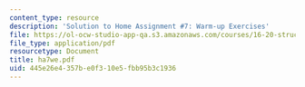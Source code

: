 ```yaml
---
content_type: resource
description: 'Solution to Home Assignment #7: Warm-up Exercises'
file: https://ol-ocw-studio-app-qa.s3.amazonaws.com/courses/16-20-structural-mechanics-fall-2002/445e26e4357be0f310e5fbb95b3c1936_ha7we.pdf
file_type: application/pdf
resourcetype: Document
title: ha7we.pdf
uid: 445e26e4-357b-e0f3-10e5-fbb95b3c1936
---
```

